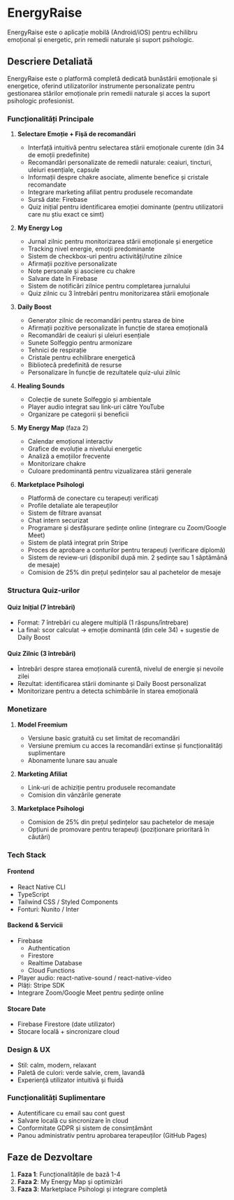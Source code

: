 # EnergyRaise

EnergyRaise este o aplicație mobilă (Android/iOS) pentru echilibru emoțional și energetic, prin remedii naturale și suport psihologic.

## Descriere Detaliată

EnergyRaise este o platformă completă dedicată bunăstării emoționale și energetice, oferind utilizatorilor instrumente personalizate pentru gestionarea stărilor emoționale prin remedii naturale și acces la suport psihologic profesionist.

### Funcționalități Principale

1. **Selectare Emoție + Fișă de recomandări**

   - Interfață intuitivă pentru selectarea stării emoționale curente (din 34 de emoții predefinite)
   - Recomandări personalizate de remedii naturale: ceaiuri, tincturi, uleiuri esențiale, capsule
   - Informații despre chakre asociate, alimente benefice și cristale recomandate
   - Integrare marketing afiliat pentru produsele recomandate
   - Sursă date: Firebase
   - Quiz inițial pentru identificarea emoției dominante (pentru utilizatorii care nu știu exact ce simt)

2. **My Energy Log**

   - Jurnal zilnic pentru monitorizarea stării emoționale și energetice
   - Tracking nivel energie, emoții predominante
   - Sistem de checkbox-uri pentru activități/rutine zilnice
   - Afirmații pozitive personalizate
   - Note personale și asociere cu chakre
   - Salvare date în Firebase
   - Sistem de notificări zilnice pentru completarea jurnalului
   - Quiz zilnic cu 3 întrebări pentru monitorizarea stării emoționale

3. **Daily Boost**

   - Generator zilnic de recomandări pentru starea de bine
   - Afirmații pozitive personalizate în funcție de starea emoțională
   - Recomandări de ceaiuri și uleiuri esențiale
   - Sunete Solfeggio pentru armonizare
   - Tehnici de respirație
   - Cristale pentru echilibrare energetică
   - Bibliotecă predefinită de resurse
   - Personalizare în funcție de rezultatele quiz-ului zilnic

4. **Healing Sounds**

   - Colecție de sunete Solfeggio și ambientale
   - Player audio integrat sau link-uri către YouTube
   - Organizare pe categorii și beneficii

5. **My Energy Map** (faza 2)

   - Calendar emoțional interactiv
   - Grafice de evoluție a nivelului energetic
   - Analiză a emoțiilor frecvente
   - Monitorizare chakre
   - Culoare predominantă pentru vizualizarea stării generale

6. **Marketplace Psihologi**
   - Platformă de conectare cu terapeuți verificați
   - Profile detaliate ale terapeuților
   - Sistem de filtrare avansat
   - Chat intern securizat
   - Programare și desfășurare ședințe online (integrare cu Zoom/Google Meet)
   - Sistem de plată integrat prin Stripe
   - Proces de aprobare a conturilor pentru terapeuți (verificare diplomă)
   - Sistem de review-uri (disponibil după min. 2 ședințe sau 1 săptămână de mesaje)
   - Comision de 25% din prețul ședințelor sau al pachetelor de mesaje

### Structura Quiz-urilor

#### Quiz Inițial (7 întrebări)

- Format: 7 întrebări cu alegere multiplă (1 răspuns/întrebare)
- La final: scor calculat → emoție dominantă (din cele 34) + sugestie de Daily Boost

#### Quiz Zilnic (3 întrebări)

- Întrebări despre starea emoțională curentă, nivelul de energie și nevoile zilei
- Rezultat: identificarea stării dominante și Daily Boost personalizat
- Monitorizare pentru a detecta schimbările în starea emoțională

### Monetizare

1. **Model Freemium**

   - Versiune basic gratuită cu set limitat de recomandări
   - Versiune premium cu acces la recomandări extinse și funcționalități suplimentare
   - Abonamente lunare sau anuale

2. **Marketing Afiliat**

   - Link-uri de achiziție pentru produsele recomandate
   - Comision din vânzările generate

3. **Marketplace Psihologi**
   - Comision de 25% din prețul ședințelor sau pachetelor de mesaje
   - Opțiuni de promovare pentru terapeuți (poziționare prioritară în căutări)

### Tech Stack

#### Frontend

- React Native CLI
- TypeScript
- Tailwind CSS / Styled Components
- Fonturi: Nunito / Inter

#### Backend & Servicii

- Firebase
  - Authentication
  - Firestore
  - Realtime Database
  - Cloud Functions
- Player audio: react-native-sound / react-native-video
- Plăți: Stripe SDK
- Integrare Zoom/Google Meet pentru ședințe online

#### Stocare Date

- Firebase Firestore (date utilizator)
- Stocare locală + sincronizare cloud

### Design & UX

- Stil: calm, modern, relaxant
- Paletă de culori: verde salvie, crem, lavandă
- Experiență utilizator intuitivă și fluidă

### Funcționalități Suplimentare

- Autentificare cu email sau cont guest
- Salvare locală cu sincronizare în cloud
- Conformitate GDPR și sistem de consimțământ
- Panou administrativ pentru aprobarea terapeuților (GitHub Pages)

## Faze de Dezvoltare

1. **Faza 1**: Funcționalitățile de bază 1-4
2. **Faza 2**: My Energy Map și optimizări
3. **Faza 3**: Marketplace Psihologi și integrare completă

